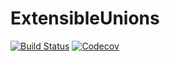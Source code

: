 # ExtensibleUnions

[![Build Status](https://travis-ci.com/bcbi/ExtensibleUnions.jl.svg?branch=master)](https://travis-ci.com/bcbi/ExtensibleUnions.jl)
[![Codecov](https://codecov.io/gh/bcbi/ExtensibleUnions.jl/branch/master/graph/badge.svg)](https://codecov.io/gh/bcbi/ExtensibleUnions.jl)
